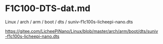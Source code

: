 
# F1C100-DTS-dat.md

Linux / arch / arm / boot / dts / suniv-f1c100s-licheepi-nano.dts

https://gitee.com/LicheePiNano/Linux/blob/master/arch/arm/boot/dts/suniv-f1c100s-licheepi-nano.dts
